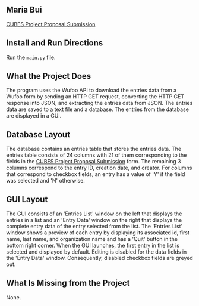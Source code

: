 ## Maria Bui
[CUBES Project Proposal Submission](https://mbui.wufoo.com/forms/cubes-project-proposal-submission)

## Install and Run Directions
Run the ```main.py``` file.

## What the Project Does
The program uses the Wufoo API to download the entries data from a Wufoo form by sending an HTTP GET request, converting the HTTP GET response into JSON, and extracting the entries data from JSON. The entries data are saved to a text file and a database. The entries from the database are displayed in a GUI.

## Database Layout
The database contains an entries table that stores the entries data. The entries table consists of 24 columns with 21 of them corresponding to the fields in the [CUBES Project Proposal Submission](https://mbui.wufoo.com/forms/cubes-project-proposal-submission) form. The remaining 3 columns correspond to the entry ID, creation date, and creator. For columns that correspond to checkbox fields, an entry has a value of 'Y' if the field was selected and 'N' otherwise.

## GUI Layout
The GUI consists of an 'Entries List' window on the left that displays the entries in a list and an 'Entry Data' window on the right that displays the complete entry data of the entry selected from the list. The 'Entries List' window shows a preview of each entry by displaying its associated id, first name, last name, and organization name and has a 'Quit' button in the bottom right corner. When the GUI launches, the first entry in the list is selected and displayed by default. Editing is disabled for the data fields in the 'Entry Data' window. Consequently, disabled checkbox fields are greyed out.

## What Is Missing from the Project
None.